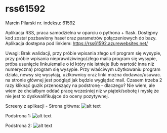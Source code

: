 # rss61592
Marcin Pilarski nr. indeksu: 61592

Aplikacja RSS, praca samodzielna w oparciu o pythona + flask.
Dostępny kod został pozbawiony haseł oraz parametrów połączeniowych do bazy.
Aplikacja dostępna pod linkiem: https://rss61592.azurewebsites.net/


Uwagi: Brak walidacji, przy próbie wpisania złego url program się wysypie, przy próbie wpisania nieprawdziwiego/złego maila program się wysypie, próba usunięcie linku/emaile o id który nie istnieje (lub wartość inna niż numeryczna) program się wysypie. Przy właściwym użytkowaniu program działa, newsy się wysyłają, uztkownicy oraz linki mozna dodawac/usuwac. na stronie głównej jest podgląd jak będzie wyglądać mail. Czasem trzeba 2 razy kliknąć guzik przenoszący na podstronę - dlaczego? Nie wiem, ale wiem że chciałbym oddać pracę wcześniej niż w piątek/sobotę i myślę że nie jest to dyskwalifikujące do oceny pozytywnej.

Screeny z aplikacji - 
Strona główna:
![alt text](https://i.imgur.com/J0Lrr4z.png)

Podstrona 1:
![alt text](https://i.imgur.com/ewzucgZ.png)

Podstrona 2:
![alt text](https://i.imgur.com/9kZlCDu.png)
